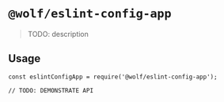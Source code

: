 # `@wolf/eslint-config-app`

> TODO: description

## Usage

```
const eslintConfigApp = require('@wolf/eslint-config-app');

// TODO: DEMONSTRATE API
```
